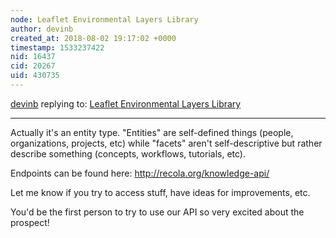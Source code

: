 ```yaml
---
node: Leaflet Environmental Layers Library
author: devinb
created_at: 2018-08-02 19:17:02 +0000
timestamp: 1533237422
nid: 16437
cid: 20267
uid: 430735
---
```




[devinb](../profile/devinb) replying to: [Leaflet Environmental Layers Library](../notes/sagarpreet/06-06-2018/leaflet-environmental-layer-library)

----
Actually  it's an entity type. "Entities" are self-defined things (people, organizations, projects, etc) while "facets" aren't self-descriptive but rather describe something (concepts, workflows, tutorials, etc). 

Endpoints can be found here: http://recola.org/knowledge-api/

Let me know if you try to access stuff, have ideas for improvements, etc. 

You'd be the first person to try to use our API so very excited about the prospect!